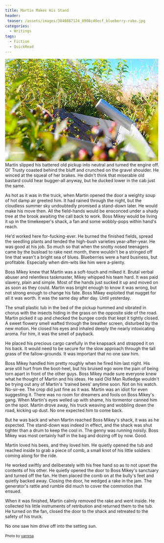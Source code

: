 ```yaml
---
title: Martin Makes His Stand
header:
 teaser: /assets/images/3840887124_0908c40ecf_blueberry-rake.jpg
categories:
  - Writings
tags:
  - Fiction
  - QuickRead
---
```

<img src="/assets/images/3840887124_0908c40ecf_blueberry-rake.jpg">Martin slipped his battered old pickup into neutral and turned the engine off. Ol' Trusty coasted behind the bluff and crunched on the gravel shoulder. He winced at the squeal of her brakes. He didn't think that miserable old bastard could hear bugger-all anyway, but he ducked lower in the cab just the same.

As hot as it was in the truck, when Martin opened the door a weighty soup of hot damp air greeted  him. It had rained through the night, but the cloudless summer sky undoubtedly promised a stand-down later. He would make his move then. All the field-hands would be ensconced under a shady tree at the brook awaiting the call back to work. Boss Mikey would be living it up in the timekeeper's shack, a fan and some wobbly-pops within hand's reach.

He'd worked here for-fucking-ever. He burned the finished fields, spread the seedling plants and tended the high-bush varieties year-after-year. He was good at his job. So much so that when the snotty nosed teenagers came by the busload to rake next month, there wouldn't be a stringed off line that wasn't a bright sea of blues. Blueberries were a hard business, but profitable. Especially when dim-wits like him were a-plenty.

Boss Mikey knew that Martin was a soft-touch and milked it.  Brutal verbal abuser and relentless taskmaster, Mikey whipped his team hard. It was paid slavery, plain and simple. Most of the hands just sucked it up and moved on as soon as they could. Martin was bright enough to know it was wrong, but not strong enough to change his fate. Boss Mikey exploited that nugget for all it was worth. It was the same day after day. Until yesterday.

The small plastic tub in the bed of the pickup hummed and vibrated in chorus with the insects hiding in the grass on the opposite side of the road. Martin picked it up and checked the bungee cords that kept it tightly closed. A sweet flowery smell wafted through the breather screen, disturbed by the new motion. He closed his eyes and inhaled deeply the nearly intoxicating aroma. For him, it was the smell of payback.

He placed his precious cargo carefully in the knapsack and strapped it on his back. It would need to be secure for the slow approach through the tall grass of the fallow-grounds. It was important that no one saw him.

Boss Mikey handled him pretty roughly when he fired him last night. His arse still hurt from the boot-heel, but his bruised ego wore the pain of being torn apart in front of the other guys. Boss Mikey made sure everyone knew what he thought of Martin and his ideas. He said Old Man Rutledge wouldn't be trying out any of Martin's 'trained bees' anytime soon. Not on his watch. No-sir-ee. The crop did just fine as it was. Martin was an idiot for even suggesting it. There was no room for dreamers and fools on Boss Mikey's gang. When Martin's eyes welled up with shame, his tormentor canned him on the spot. Martin drove away, his truck weaving and wobbling down the road, kicking up dust. No one expected him to come back.

But he was back and when Martin reached Boss Mikey's shack, it was as he expected. The stand-down was indeed in effect, and the shack was shut tighter than a drum to keep the cool in. The genny was running noisily. Boss Mikey was most certainly half in the bag and dozing off by now. Good.

Martin loved his bees, and they loved him. He quietly opened the tub and reached inside to grab a piece of comb, a small knot of his little soldiers coming along for the ride.

He worked swiftly and deliberately with his free hand so as to not upset the contents of his other. He quietly opened the door to Boss Mikey's sanctuary and turned off the fan. He then placed the comb on at the bully's feet and quietly backed away. Closing the door, he wedged a rake in the jam. The generator's rattle and rumble did much to cover the commotion that ensued.

When it was finished, Martin calmly removed the rake and went inside. He collected his little instruments of retribution and returned them to the tub. He turned on the fan, closed the door to the shack and retreated to the safety of his truck.

No one saw him drive off into the setting sun.

<small>Photo by <a href="http://www.flickr.com/photos/61494616@N00/3840887124">varresa</a></small>